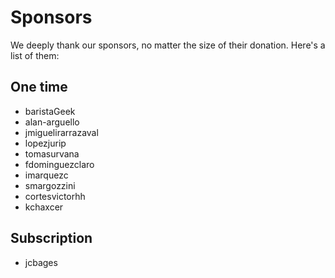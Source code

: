 # Sponsors

We deeply thank our sponsors, no matter the size of their donation. Here's a list of them:

## One time

- baristaGeek
- alan-arguello
- jmiguelirarrazaval
- lopezjurip
- tomasurvana
- fdominguezclaro
- imarquezc
- smargozzini
- cortesvictorhh
- kchaxcer

## Subscription

- jcbages
